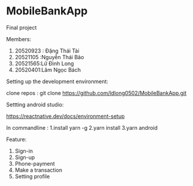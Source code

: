 # MobileBankApp
Final project 

Members:
1) 20520923 : Đặng Thái Tài
2) 20521105 :Nguyễn Thái Bảo
3) 20521565:Lữ Đình Long
4) 20520401:Lâm Ngọc Bách

Setting up the development environment:
 
 clone repos : git clone https://github.com/ldlong0502/MobileBankApp.git
 
 Settting android studio:
 
 https://reactnative.dev/docs/environment-setup
 
   In commandline :
 1.install yarn -g
 2.yarn install
 3.yarn android
 
 Feature:
 1. Sign-in
 2. Sign-up
 3. Phone-payment
 4. Make a transaction
 5. Setting profile
 
